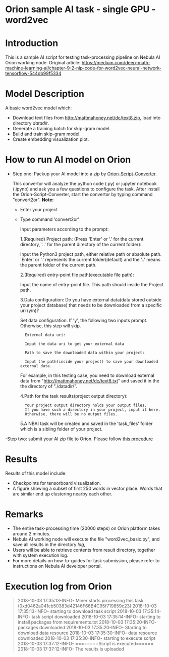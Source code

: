 # Orion sample AI task - single GPU - word2vec #


# Introduction #

This is a sample AI script for testing task-processing pipeline on Nebula AI Orion working node.
Original article: https://medium.com/deep-math-machine-learning-ai/chapter-9-2-nlp-code-for-word2vec-neural-network-tensorflow-544db99f5334

# Model Description #

A basic word2vec model which:

-  Download text files from http://mattmahoney.net/dc/text8.zip, load into directory _datadir_.
-  Generate a training batch for skip-gram model.
-  Build and train skip-gram model.
-  Create embedding visualization plot.

# How to run AI model on Orion
- Step one: Packup your AI model into a zip by [Orion-Script-Converter](https://github.com/nebulaai/orion-script-converter).
    
    This convertor will analyze the python code (.py) or jupyter notebook (.ipynb) and ask you a few questions to configure the task. 
    After install the Orion-Script-Converter, start the convertor by typing command "convert2or".
    **Note:**
    - Enter your project
    - Type command 'convert2or'
    
        Input parameters according to the prompt:
        
        1.(Required) Project path: 
	    (Press 'Enter' or '.' for the current directory, '..' for the parent directory of the current folder): 
        
        Input the Python3 project path, either relative path or absolute path. 
        'Enter' or '.' represents the current folder(default) and the '..' means the parent folder 
        of the current path.
        
        2.(Required) entry-point file path(executable file path):
        
        Input the name of entry-point file. This path should inside the Project path.
        
        3.Data configuration: 
	        Do you have external data(data stored outside your project database)
	        that needs to be downloaded from a specific uri (y/n)?
	        
        Set data configuration. If 'y', the following two inputs prompt. Otherwise, this step will skip.
        
            External data uri:  
            
            Input the data uri to get your external data
            
            Path to save the downloaded data within your project:
            
            Input the path(inside your project) to save your downloaded external data.  
        
        For example, in this testing case, you need to download external data from "http://mattmahoney.net/dc/text8.txt" and saved it in the
        the directory of "./datadir/".    
                
        4.Path for the task results(project output directory):
        
            Your project output directory holds your output files. 
            If you have such a directory in your project, input it here. 
            Otherwise, there will be no output files.
            
        5.A NBAI task will be created and saved in the 'task_files' folder 
           which is a sibling folder of your project. 

-Step two: submit your AI zip file to Orion. Please follow [this procedure](https://www.youtube.com/watch?v=FzFNgC4sL3g)


# Results #

Results of this model include:

- Checkpoints for tensorboard visualization. 
- A figure showing a subset of first 250 words in vector place. Words that are similar end up clustering nearby each other.

# Remarks # 

- The entire task-processing time (20000 steps) on Orion platform takes around 2 minutes.
- Nebula AI working node will execute the file "word2vec_basic.py", and save all results in the directory _log_, 
- Users will be able to retrieve contents from result directory, together with system execution log.
- For more details on how-to-guides for task submission, please refer to instructions on Nebula AI developer portal. 

# Execution log from Orion #

> 2018-10-03 17:35:13-INFO- Miner starts processing this task (0xd0462a041cb50383d42146F66B4C95f719859c23)
> 2018-10-03 17:35:13-INFO- starting to download task script
> 2018-10-03 17:35:14-INFO-  task script downloaded
> 2018-10-03 17:35:14-INFO- starting to install packages from requirements.txt
> 2018-10-03 17:35:20-INFO-  packages downloaded 
> 2018-10-03 17:35:20-INFO- Starting to download data resource
> 2018-10-03 17:35:30-INFO- data resource downloaded
> 2018-10-03 17:35:30-INFO- starting to execute script
> 2018-10-03 17:37:12-INFO- ========Script is executed======
> 2018-10-03 17:37:12-INFO- The results is uploaded
